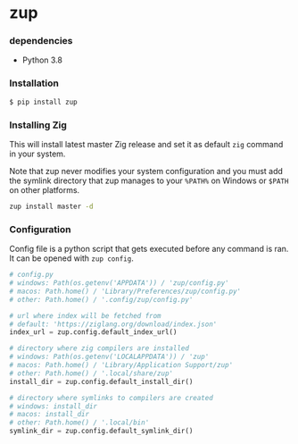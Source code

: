 # zup

### dependencies
* Python 3.8

### Installation
```bash
$ pip install zup
```

### Installing Zig
This will install latest master Zig release and set it as default `zig` command in your system.

Note that zup never modifies your system configuration and you must add the symlink directory that zup manages to your `%PATH%` on Windows or `$PATH` on other platforms.
```bash
zup install master -d
```

### Configuration
Config file is a python script that gets executed before any command is ran.
It can be opened with `zup config`.

```python
# config.py
# windows: Path(os.getenv('APPDATA')) / 'zup/config.py'
# macos: Path.home() / 'Library/Preferences/zup/config.py'
# other: Path.home() / '.config/zup/config.py'

# url where index will be fetched from
# default: 'https://ziglang.org/download/index.json'
index_url = zup.config.default_index_url()

# directory where zig compilers are installed
# windows: Path(os.getenv('LOCALAPPDATA')) / 'zup'
# macos: Path.home() / 'Library/Application Support/zup'
# other: Path.home() / '.local/share/zup'
install_dir = zup.config.default_install_dir()

# directory where symlinks to compilers are created
# windows: install_dir
# macos: install_dir
# other: Path.home() / '.local/bin'
symlink_dir = zup.config.default_symlink_dir()
```

